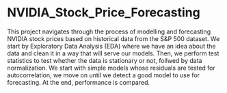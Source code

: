 # NVIDIA_Stock_Price_Forecasting

This project navigates through the process of modelling and forecasting NVIDIA stock prices based on historical data from the S&P 500 dataset. We start by Exploratory Data Analysis (EDA) where we have an idea about the data and clean it in a way that will serve our models. Then, we perform test statistics to test whether the data is stationary or not, follwed by data normalization. We start with simple models whose residuals are tested for autocorrelation, we move on until we detect a good model to use for forecasting. At the end, performance is compared.
